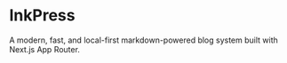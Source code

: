 # InkPress
A modern, fast, and local-first markdown-powered blog system built with Next.js App Router.  
